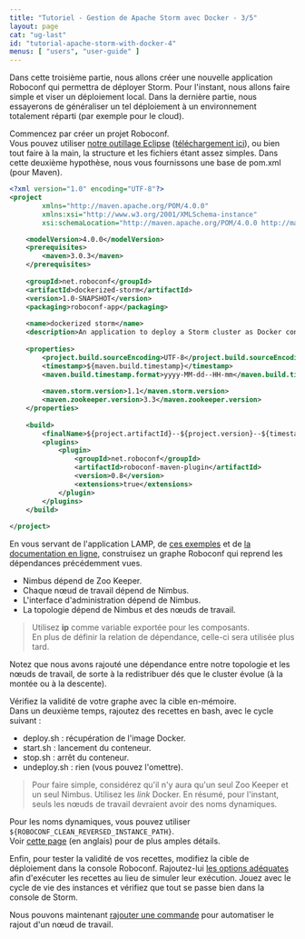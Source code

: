 ```yaml
---
title: "Tutoriel - Gestion de Apache Storm avec Docker - 3/5"
layout: page
cat: "ug-last"
id: "tutorial-apache-storm-with-docker-4"
menus: [ "users", "user-guide" ]
---
```


Dans cette troisième partie, nous allons créer une nouvelle application
Roboconf qui permettra de déployer Storm. Pour l'instant, nous allons faire
simple et viser un déploiement local. Dans la dernière partie, nous essayerons
de généraliser un tel déploiement à un environnement totalement réparti (par
exemple pour le cloud).

Commencez par créer un projet Roboconf.  
Vous pouvez utiliser [notre outillage Eclipse](/en/user-guide/eclipse-plugins.html)
([téléchargement ici](../telecharger.html)), ou bien tout faire à la main, la structure et les fichiers
étant assez simples. Dans cette deuxième hypothèse, nous vous fournissons une base de pom.xml (pour Maven).

```xml
<?xml version="1.0" encoding="UTF-8"?>
<project 
		xmlns="http://maven.apache.org/POM/4.0.0" 
		xmlns:xsi="http://www.w3.org/2001/XMLSchema-instance" 
		xsi:schemaLocation="http://maven.apache.org/POM/4.0.0 http://maven.apache.org/maven-v4_0_0.xsd">

	<modelVersion>4.0.0</modelVersion>
	<prerequisites>
		<maven>3.0.3</maven>
	</prerequisites>
	
	<groupId>net.roboconf</groupId>
	<artifactId>dockerized-storm</artifactId>
	<version>1.0-SNAPSHOT</version>
	<packaging>roboconf-app</packaging>
	
	<name>dockerized storm</name>
	<description>An application to deploy a Storm cluster as Docker containers</description>
	
	<properties>
		<project.build.sourceEncoding>UTF-8</project.build.sourceEncoding>
		<timestamp>${maven.build.timestamp}</timestamp>
		<maven.build.timestamp.format>yyyy-MM-dd--HH-mm</maven.build.timestamp.format>
		
		<maven.storm.version>1.1</maven.storm.version>
		<maven.zookeeper.version>3.3</maven.zookeeper.version>
	</properties>
	
	<build>
		<finalName>${project.artifactId}--${project.version}--${timestamp}</finalName>
		<plugins>
			<plugin>
				<groupId>net.roboconf</groupId>
				<artifactId>roboconf-maven-plugin</artifactId>
				<version>0.8</version>
				<extensions>true</extensions>
			</plugin>
		</plugins>
	</build>
	
</project>
```

En vous servant de l'application LAMP, de [ces exemples](https://github.com/roboconf/roboconf-examples) et de 
[la documentation en ligne](/en/user-guide/user-guide.html),
construisez un graphe Roboconf qui reprend les dépendances précédemment vues.

* Nimbus dépend de Zoo Keeper.
* Chaque nœud de travail dépend de Nimbus.
* L'interface d'administration dépend de Nimbus.
* La topologie dépend de Nimbus et des nœuds de travail.

> Utilisez **ip** comme variable exportée pour les composants.  
> En plus de définir la relation de dépendance, celle-ci sera utilisée plus tard.

Notez que nous avons rajouté une dépendance entre notre topologie et les nœuds de travail,
de sorte à la redistribuer dés que le cluster évolue (à la montée ou à la descente).

Vérifiez la validité de votre graphe avec la cible en-mémoire.  
Dans un deuxième temps, rajoutez des recettes en bash, avec le cycle suivant :

* deploy.sh : récupération de l'image Docker.
* start.sh : lancement du conteneur.
* stop.sh : arrêt du conteneur.
* undeploy.sh : rien (vous pouvez l'omettre).

> Pour faire simple, considérez qu'il n'y aura qu'un seul Zoo Keeper et un seul Nimbus.
> Utilisez les *link* Docker. En résumé, pour l'instant, seuls les nœuds de travail
> devraient avoir des noms dynamiques.

Pour les noms dynamiques, vous pouvez utiliser `${ROBOCONF_CLEAN_REVERSED_INSTANCE_PATH}`.  
Voir [cette page](/en/user-guide/using-docker-on-the-agent-side.html) (en anglais) pour de plus amples détails.

Enfin, pour tester la validité de vos recettes, modifiez la cible de déploiement dans la console
Roboconf. Rajoutez-lui [les options adéquates](/en/user-guide/target-in-memory.html) afin d'exécuter les recettes au lieu de simuler leur
exécution. Jouez avec le cycle de vie des instances et vérifiez que tout se passe bien dans la console de Storm.

Nous pouvons maintenant [rajouter une commande](tutoriel-apache-storm-et-docker-5.html)
pour automatiser le rajout d'un nœud de travail.
